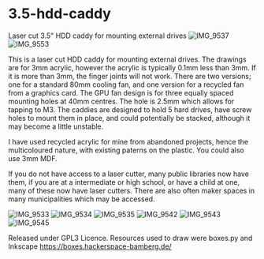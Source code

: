 # 3.5-hdd-caddy
Laser cut 3.5" HDD caddy for mounting external drives
![IMG_9537](https://github.com/user-attachments/assets/c8867fb6-975a-45d8-914a-e645334a57e7)
![IMG_9553](https://github.com/user-attachments/assets/39750ae1-2b2b-4824-b1e1-fefd474ff27a)

This is a laser cut HDD caddy for mounting external drives. The drawings are for 3mm acrylic, however the acrylic is typically 0.1mm less than 3mm. If it is more than 3mm, the finger joints will not work.
There are two versions; one for a standard 80mm cooling fan, and one version for a recycled fan from a graphics card. The GPU fan design is for three equally spaced mounting holes at 40mm centres. The hole is 2.5mm which allows for tapping to M3.
The caddies are designed to hold 5 hard drives, have screw holes to mount them in place, and could potentially be stacked, although it may become a little unstable.

I have used recycled acrylic for mine from abandoned projects, hence the multicoloured nature, with existing paterns on the plastic. You could also use 3mm MDF.

If you do not have access to a laser cutter, many public libraries now have them, if you are at a intermediate or high school, or have a child at one, many of these now have laser cutters. There are also often maker spaces in many municipalities which may be accessed.

![IMG_9533](https://github.com/user-attachments/assets/0a6b3461-fcf7-48ba-a3e7-9594302f9307)
![IMG_9534](https://github.com/user-attachments/assets/e6c2deb3-bfdf-4dc8-b7de-34d3ebb7ce7f)
![IMG_9535](https://github.com/user-attachments/assets/62df805e-a274-4586-bcc0-dd01fba577a9)
![IMG_9542](https://github.com/user-attachments/assets/638e3cbf-5b12-457e-99ce-a82409369b12)
![IMG_9543](https://github.com/user-attachments/assets/20e88f53-9166-4fb7-a50b-15199c82b26f)
![IMG_9545](https://github.com/user-attachments/assets/d62100a5-6e44-4d7b-bdf3-2abb827c9876)

Released under GPL3 Licence. Resources used to draw were boxes.py and Inkscape
https://boxes.hackerspace-bamberg.de/
